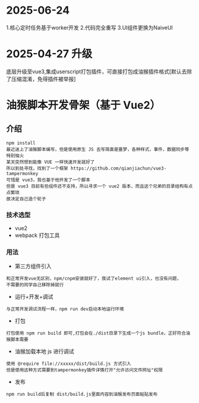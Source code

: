 # 2025-06-24
1.核心定时任务基于worker开发
2.代码完全重写
3.UI组件更换为NaiveUI

# 2025-04-27 升级
底层升级至vue3,集成userscript打包插件，可直接打包成油猴插件格式[默认去除了压缩混淆，免得插件被举报]

# 油猴脚本开发骨架（基于 Vue2）

## 介绍

```text
npm install
最近迷上了油猴脚本编写，但是使用原生 JS 去写简直是噩梦，各种样式，事件，数据同步等特别恼火
某天突然想到能像 VUE 一样快速开发就好了
所以到处寻找，找到了一个框架 https://github.com/qianjiachun/vue3-tampermonkey
可惜是 vue3，我也基于他开发了一个脚本
但是 vue3 目前有些组件还不支持，所以寻求一个 vue2 版本，而且这个兄弟的目录结构有点点繁琐
故决定自己造个轮子
```

### 技术选型

- vue2
- webpack 打包工具

### 用法

- 第三方组件引入

```text
和正常开发vue无区别，npm/cnpm安装就好了，我试了element ui引入，也没有问题，
不需要的同学自己移除掉就行
```

- 运行+开发+调试

```text
与正常开发调试流程一样，npm run dev启动本地运行环境
```

- 打包

```text
打包使用 npm run build 即可,打包会在./dist目录下生成一个js bundle，正好符合油猴脚本需要
```

- 油猴加载本地 js 进行调试

```text
使用 @require file://xxxxx/dist/build.js 方式引入
但是使用这种方式需要到tampermonkey插件详情打开"允许访问文件网址"权限
```

- 发布

```text
npm run build后复制 dist/build.js里面内容到油猴发布页面粘贴发布
```
